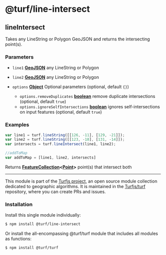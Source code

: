 # @turf/line-intersect

<!-- Generated by documentation.js. Update this documentation by updating the source code. -->

## lineIntersect

Takes any LineString or Polygon GeoJSON and returns the intersecting point(s).

### Parameters

*   `line1` **[GeoJSON][1]** any LineString or Polygon
*   `line2` **[GeoJSON][1]** any LineString or Polygon
*   `options` **[Object][2]** Optional parameters (optional, default `{}`)

    *   `options.removeDuplicates` **[boolean][3]** remove duplicate intersections (optional, default `true`)
    *   `options.ignoreSelfIntersections` **[boolean][3]** ignores self-intersections on input features (optional, default `true`)

### Examples

```javascript
var line1 = turf.lineString([[126, -11], [129, -21]]);
var line2 = turf.lineString([[123, -18], [131, -14]]);
var intersects = turf.lineIntersect(line1, line2);

//addToMap
var addToMap = [line1, line2, intersects]
```

Returns **[FeatureCollection][4]<[Point][5]>** point(s) that intersect both

[1]: https://tools.ietf.org/html/rfc7946#section-3

[2]: https://developer.mozilla.org/docs/Web/JavaScript/Reference/Global_Objects/Object

[3]: https://developer.mozilla.org/docs/Web/JavaScript/Reference/Global_Objects/Boolean

[4]: https://tools.ietf.org/html/rfc7946#section-3.3

[5]: https://tools.ietf.org/html/rfc7946#section-3.1.2

<!-- This file is automatically generated. Please don't edit it directly. If you find an error, edit the source file of the module in question (likely index.js or index.ts), and re-run "yarn docs" from the root of the turf project. -->

---

This module is part of the [Turfjs project](https://turfjs.org/), an open source module collection dedicated to geographic algorithms. It is maintained in the [Turfjs/turf](https://github.com/Turfjs/turf) repository, where you can create PRs and issues.

### Installation

Install this single module individually:

```sh
$ npm install @turf/line-intersect
```

Or install the all-encompassing @turf/turf module that includes all modules as functions:

```sh
$ npm install @turf/turf
```
